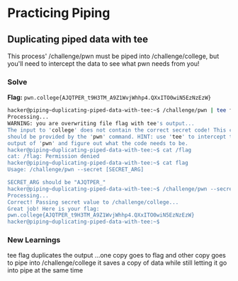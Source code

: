 # Practicing Piping

## Duplicating piped data with tee
This process' /challenge/pwn must be piped into /challenge/college, but you'll need to intercept the data to see what pwn needs from you!

### Solve
**Flag:** `pwn.college{AJQTPER_t9H3TM_A9Z1WvjWhhp4.QXxITO0wiN5EzNzEzW}`

```bash
hacker@piping~duplicating-piped-data-with-tee:~$ /challenge/pwn | tee flag | /challenge/college
Processing...
WARNING: you are overwriting file flag with tee's output...
The input to 'college' does not contain the correct secret code! This code
should be provided by the 'pwn' command. HINT: use 'tee' to intercept the
output of 'pwn' and figure out what the code needs to be.
hacker@piping~duplicating-piped-data-with-tee:~$ cat /flag
cat: /flag: Permission denied
hacker@piping~duplicating-piped-data-with-tee:~$ cat flag
Usage: /challenge/pwn --secret [SECRET_ARG]

SECRET_ARG should be "AJQTPER_"
hacker@piping~duplicating-piped-data-with-tee:~$ /challenge/pwn --secret AJQTPER_ | /challenge/college
Processing...
Correct! Passing secret value to /challenge/college...
Great job! Here is your flag:
pwn.college{AJQTPER_t9H3TM_A9Z1WvjWhhp4.QXxITO0wiN5EzNzEzW}
hacker@piping~duplicating-piped-data-with-tee:~$
```
### New Learnings
tee flag duplicates the output ...one copy goes to flag and other copy goes to pipe into /challenge/college
it saves a copy of data while still letting it go into pipe at the same time